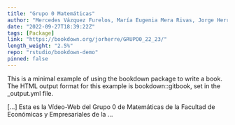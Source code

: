 ```yaml
---
title: "Grupo 0 Matemáticas"
author: "Mercedes Vázquez Furelos, María Eugenia Mera Rivas, Jorge Herrera de la Cruz"
date: "2022-09-27T18:39:22Z"
tags: [Package]
link: "https://bookdown.org/jorherre/GRUPO0_22_23/"
length_weight: "2.5%"
repo: "rstudio/bookdown-demo"
pinned: false
---
```


<p>This is a minimal example of using the bookdown package to write a book.
The HTML output format for this example is bookdown::gitbook,
set in the _output.yml file.</p> [...] Esta es la Vídeo-Web del Grupo 0 de Matemáticas de la Facultad de Económicas y Empresariales de la ...
